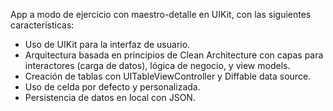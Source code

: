 App a modo de ejercicio con maestro-detalle en UIKit, con las siguientes características:

- Uso de UIKit para la interfaz de usuario.
- Arquitectura basada en principios de Clean Architecture con capas para interactores (carga de datos), lógica de negocio, y view models.
- Creación de tablas con UITableViewController y Diffable data source.
- Uso de celda por defecto y personalizada.
- Persistencia de datos en local con JSON.
